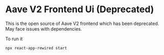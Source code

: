 # Aave V2 Frontend Ui (Deprecated)

This is the open source of Aave V2 frontend which has been deprecated. May face issues with dependencies.

To run it

```
npx react-app-rewired start
```
